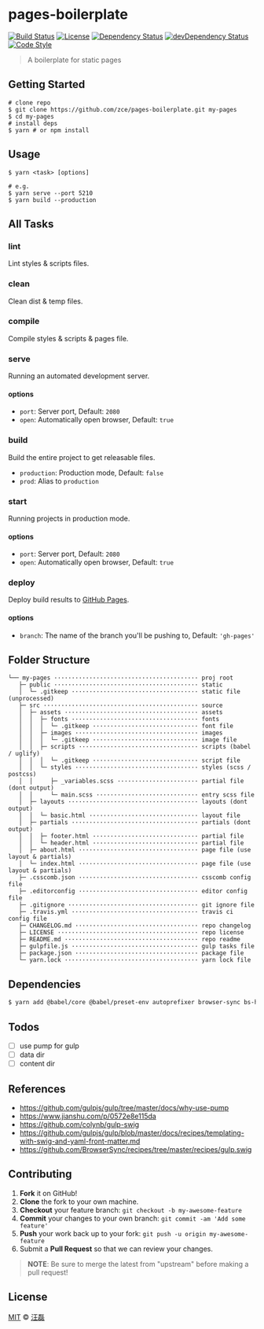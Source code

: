 # pages-boilerplate

[![Build Status][travis-image]][travis-url]
[![License][license-image]][license-url]
[![Dependency Status][dependency-image]][dependency-url]
[![devDependency Status][devdependency-image]][devdependency-url]
[![Code Style][style-image]][style-url]

> A boilerplate for static pages

## Getting Started

```shell
# clone repo
$ git clone https://github.com/zce/pages-boilerplate.git my-pages
$ cd my-pages
# install deps
$ yarn # or npm install
```

## Usage

```shell
$ yarn <task> [options]

# e.g.
$ yarn serve --port 5210
$ yarn build --production
```

## All Tasks

### lint

Lint styles & scripts files.

### clean

Clean dist & temp files.

### compile

Compile styles & scripts & pages file.

### serve

Running an automated development server.

#### options

- `port`: Server port, Default: `2080`
- `open`: Automatically open browser, Default: `true`

### build

Build the entire project to get releasable files.

- `production`: Production mode, Default: `false`
- `prod`: Alias to `production`

### start

Running projects in production mode.

#### options

- `port`: Server port, Default: `2080`
- `open`: Automatically open browser, Default: `true`

### deploy

Deploy build results to [GitHub Pages](https://pages.github.com).

#### options

- `branch`: The name of the branch you'll be pushing to, Default: `'gh-pages'`

## Folder Structure

```
└── my-pages ········································· proj root
   ├─ public ········································· static
   │  └─ .gitkeep ···································· static file (unprocessed)
   ├─ src ············································ source
   │  ├─ assets ······································ assets
   │  │  ├─ fonts ···································· fonts
   │  │  │  └─ .gitkeep ······························ font file
   │  │  ├─ images ··································· images
   │  │  │  └─ .gitkeep ······························ image file
   │  │  ├─ scripts ·································· scripts (babel / uglify)
   │  │  │  └─ .gitkeep ······························ script file
   │  │  └─ styles ··································· styles (scss / postcss)
   │  │     ├─ _variables.scss ······················· partial file (dont output)
   │  │     └─ main.scss ····························· entry scss file
   │  ├─ layouts ····································· layouts (dont output)
   │  │  └─ basic.html ······························· layout file
   │  ├─ partials ···································· partials (dont output)
   │  │  ├─ footer.html ······························ partial file
   │  │  └─ header.html ······························ partial file
   │  ├─ about.html ·································· page file (use layout & partials)
   │  └─ index.html ·································· page file (use layout & partials)
   ├─ .csscomb.json ·································· csscomb config file
   ├─ .editorconfig ·································· editor config file
   ├─ .gitignore ····································· git ignore file
   ├─ .travis.yml ···································· travis ci config file
   ├─ CHANGELOG.md ··································· repo changelog
   ├─ LICENSE ········································ repo license
   ├─ README.md ······································ repo readme
   ├─ gulpfile.js ···································· gulp tasks file
   ├─ package.json ··································· package file
   └─ yarn.lock ······································ yarn lock file
```

## Dependencies

```sh
$ yarn add @babel/core @babel/preset-env autoprefixer browser-sync bs-html-injector csscomb cssnano del gulp gulp-babel gulp-gh-pages gulp-htmlmin gulp-if gulp-imagemin gulp-load-plugins gulp-plumber gulp-postcss gulp-sass gulp-size gulp-swig gulp-uglify gulp-useref minimist standard --dev
```

## Todos

- [ ] use pump for gulp
- [ ] data dir
- [ ] content dir

## References

- https://github.com/gulpjs/gulp/tree/master/docs/why-use-pump
- https://www.jianshu.com/p/0572e8e115da
- https://github.com/colynb/gulp-swig
- https://github.com/gulpjs/gulp/blob/master/docs/recipes/templating-with-swig-and-yaml-front-matter.md
- https://github.com/BrowserSync/recipes/tree/master/recipes/gulp.swig

## Contributing

1. **Fork** it on GitHub!
2. **Clone** the fork to your own machine.
3. **Checkout** your feature branch: `git checkout -b my-awesome-feature`
4. **Commit** your changes to your own branch: `git commit -am 'Add some feature'`
5. **Push** your work back up to your fork: `git push -u origin my-awesome-feature`
6. Submit a **Pull Request** so that we can review your changes.

> **NOTE**: Be sure to merge the latest from "upstream" before making a pull request!

## License

[MIT](LICENSE) &copy; [汪磊](https://zce.me)



[travis-image]: https://travis-ci.org/zce/pages-boilerplate.svg?branch=master
[travis-url]: https://travis-ci.org/zce/pages-boilerplate
[license-image]: https://img.shields.io/github/license/zce/pages-boilerplate.svg
[license-url]: https://github.com/zce/pages-boilerplate/blob/master/LICENSE
[dependency-image]: https://img.shields.io/david/zce/pages-boilerplate.svg
[dependency-url]: https://david-dm.org/zce/pages-boilerplate
[devdependency-image]: https://img.shields.io/david/dev/zce/pages-boilerplate.svg
[devdependency-url]: https://david-dm.org/zce/pages-boilerplate?type=dev
[style-image]: https://img.shields.io/badge/code_style-standard-brightgreen.svg
[style-url]: http://standardjs.com

